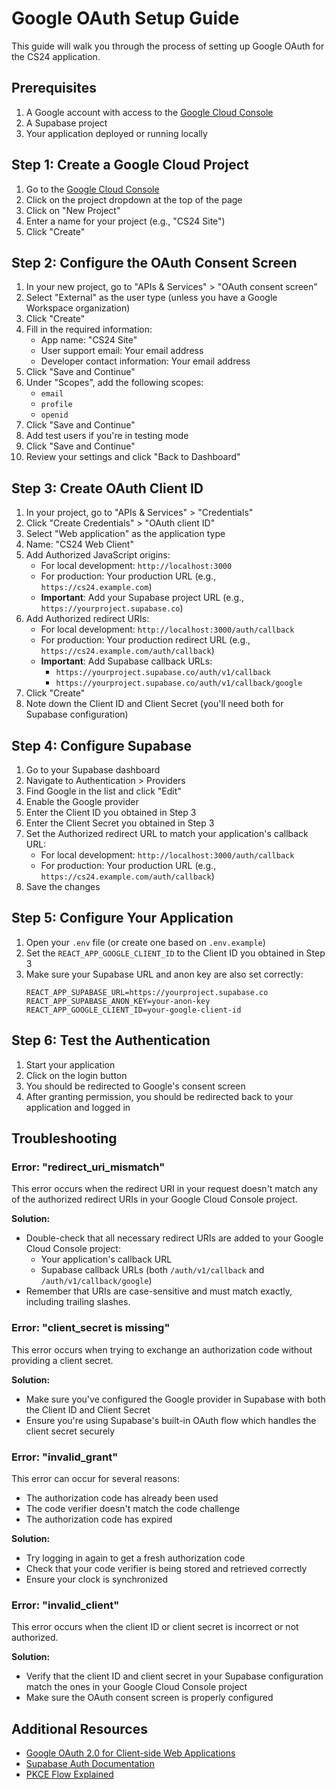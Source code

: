 # Google OAuth Setup Guide

This guide will walk you through the process of setting up Google OAuth for the CS24 application.

## Prerequisites

1. A Google account with access to the [Google Cloud Console](https://console.cloud.google.com/)
2. A Supabase project
3. Your application deployed or running locally

## Step 1: Create a Google Cloud Project

1. Go to the [Google Cloud Console](https://console.cloud.google.com/)
2. Click on the project dropdown at the top of the page
3. Click on "New Project"
4. Enter a name for your project (e.g., "CS24 Site")
5. Click "Create"

## Step 2: Configure the OAuth Consent Screen

1. In your new project, go to "APIs & Services" > "OAuth consent screen"
2. Select "External" as the user type (unless you have a Google Workspace organization)
3. Click "Create"
4. Fill in the required information:
   - App name: "CS24 Site"
   - User support email: Your email address
   - Developer contact information: Your email address
5. Click "Save and Continue"
6. Under "Scopes", add the following scopes:
   - `email`
   - `profile`
   - `openid`
7. Click "Save and Continue"
8. Add test users if you're in testing mode
9. Click "Save and Continue"
10. Review your settings and click "Back to Dashboard"

## Step 3: Create OAuth Client ID

1. In your project, go to "APIs & Services" > "Credentials"
2. Click "Create Credentials" > "OAuth client ID"
3. Select "Web application" as the application type
4. Name: "CS24 Web Client"
5. Add Authorized JavaScript origins:
   - For local development: `http://localhost:3000`
   - For production: Your production URL (e.g., `https://cs24.example.com`)
   - **Important**: Add your Supabase project URL (e.g., `https://yourproject.supabase.co`)
6. Add Authorized redirect URIs:
   - For local development: `http://localhost:3000/auth/callback`
   - For production: Your production redirect URL (e.g., `https://cs24.example.com/auth/callback`)
   - **Important**: Add Supabase callback URLs:
     - `https://yourproject.supabase.co/auth/v1/callback`
     - `https://yourproject.supabase.co/auth/v1/callback/google`
7. Click "Create"
8. Note down the Client ID and Client Secret (you'll need both for Supabase configuration)

## Step 4: Configure Supabase

1. Go to your Supabase dashboard
2. Navigate to Authentication > Providers
3. Find Google in the list and click "Edit"
4. Enable the Google provider
5. Enter the Client ID you obtained in Step 3
6. Enter the Client Secret you obtained in Step 3
7. Set the Authorized redirect URL to match your application's callback URL:
   - For local development: `http://localhost:3000/auth/callback`
   - For production: Your production URL (e.g., `https://cs24.example.com/auth/callback`)
8. Save the changes

## Step 5: Configure Your Application

1. Open your `.env` file (or create one based on `.env.example`)
2. Set the `REACT_APP_GOOGLE_CLIENT_ID` to the Client ID you obtained in Step 3
3. Make sure your Supabase URL and anon key are also set correctly:
   ```
   REACT_APP_SUPABASE_URL=https://yourproject.supabase.co
   REACT_APP_SUPABASE_ANON_KEY=your-anon-key
   REACT_APP_GOOGLE_CLIENT_ID=your-google-client-id
   ```

## Step 6: Test the Authentication

1. Start your application
2. Click on the login button
3. You should be redirected to Google's consent screen
4. After granting permission, you should be redirected back to your application and logged in

## Troubleshooting

### Error: "redirect_uri_mismatch"

This error occurs when the redirect URI in your request doesn't match any of the authorized redirect URIs in your Google Cloud Console project.

**Solution:**
- Double-check that all necessary redirect URIs are added to your Google Cloud Console project:
  - Your application's callback URL
  - Supabase callback URLs (both `/auth/v1/callback` and `/auth/v1/callback/google`)
- Remember that URIs are case-sensitive and must match exactly, including trailing slashes.

### Error: "client_secret is missing"

This error occurs when trying to exchange an authorization code without providing a client secret.

**Solution:**
- Make sure you've configured the Google provider in Supabase with both the Client ID and Client Secret
- Ensure you're using Supabase's built-in OAuth flow which handles the client secret securely

### Error: "invalid_grant"

This error can occur for several reasons:
- The authorization code has already been used
- The code verifier doesn't match the code challenge
- The authorization code has expired

**Solution:**
- Try logging in again to get a fresh authorization code
- Check that your code verifier is being stored and retrieved correctly
- Ensure your clock is synchronized

### Error: "invalid_client"

This error occurs when the client ID or client secret is incorrect or not authorized.

**Solution:**
- Verify that the client ID and client secret in your Supabase configuration match the ones in your Google Cloud Console project
- Make sure the OAuth consent screen is properly configured

## Additional Resources

- [Google OAuth 2.0 for Client-side Web Applications](https://developers.google.com/identity/protocols/oauth2/javascript-implicit-flow)
- [Supabase Auth Documentation](https://supabase.com/docs/guides/auth/social-login/auth-google)
- [PKCE Flow Explained](https://auth0.com/docs/get-started/authentication-and-authorization-flow/authorization-code-flow-with-proof-key-for-code-exchange-pkce) 